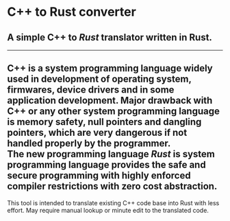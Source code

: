 # C++ to Rust converter
## A simple C++ to *Rust* translator written in Rust.
------------------------------------------------------------------------
C++ is a system programming language widely used in development of operating system,  firmwares, device drivers and in some application development. Major drawback with C++ or any other system programming language is memory safety, null pointers and dangling pointers, which are very dangerous if not handled properly by the programmer.  
The new programming language *Rust* is system programming language provides the safe and secure programming with highly enforced compiler restrictions with zero cost abstraction.
------------------------------------------------------------------------  
This tool is intended to translate existing C++ code base into Rust with less effort.
May require manual lookup or minute edit to the translated code.